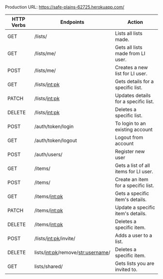 
Production URL: https://safe-plains-62725.herokuapp.com/ 


| HTTP Verbs | Endpoints                             | Action                                 |
| ---------- | ------------------------------------- | -------------------------------------- |
| GET        | /lists/                               | Lists all lists made.                  |
| GET        | /lists/me/                            | Gets all lists made from LI user.      |
| POST       | /lists/me/                            | Creates a new list for LI user.        |
| GET        | /lists/<int:pk>                       | Gets details for a specific list.      |
| PATCH      | /lists/<int:pk>                       | Updates details for a specific list.   |
| DELETE     | /lists/<int:pk>                       | Deletes a specific list.               |
| POST       | /auth/token/login                     | To login to an existing account        |
| GET        | /auth/token/logout                    | Logout from account                    |
| POST       | /auth/users/                          | Register new user                      |
| GET        | /items/                               | Gets a list of all items for LI user.  |
| POST       | /items/                               | Create an item for a specific list.    |
| GET        | /items/<int:pk>                       | Gets a specific item's details.        |
| PATCH      | /items/<int:pk>                       | Update a specific item's details.      |
| DELETE     | /items/<int:pk>                       | Deletes a specific item.               |
| POST       | /lists/<int:pk>/invite/               | Adds a user to a list.                 |
| DELETE     | lists/<int:pk>/remove/<str:username>/ | Deletes a specific item.               |
| GET        | lists/shared/                         | Gets lists you are invited to.         |